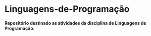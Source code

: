 # Linguagens-de-Programação
#### Repositório destinado as atividades da disciplina de Linguagens de Programação.
